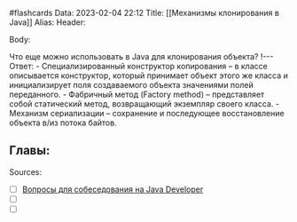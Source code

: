 #flashcards
Data: 2023-02-04 22:12
Title: [[Механизмы клонирования в Java]]
Alias:
Header:



Body:


Что еще можно использовать в Java для клонирования объекта?
!---
Ответ:
	- Специализированный конструктор копирования – в классе описывается конструктор, который принимает объект этого же класса и инициализирует поля создаваемого объекта значениями полей переданного.
	- Фабричный метод (Factory method) – представляет собой статический метод, возвращающий экземпляр своего класса.
	- Механизм сериализации – сохранение и последующее восстановление объекта в/из потока байтов.
<!--SR:!2023-11-03,10,590-->




Главы:
-


Sources:
- [ ] [Вопросы для собеседования на Java Developer](https://github.com/enhorse/java-interview/blob/master/README.md#%D0%9E%D0%9E%D0%9F)
- [ ] []()
- [ ] []()
